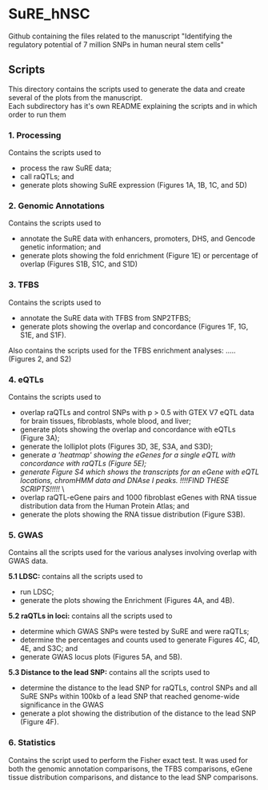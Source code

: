 # SuRE_hNSC
Github containing the files related to the manuscript "Identifying the regulatory potential of 7 million SNPs in human neural stem cells"

## Scripts
This directory contains the scripts used to generate the data and create several of the plots from the manuscript. \
Each subdirectory has it's own README explaining the scripts and in which order to run them

### 1. Processing
Contains the scripts used to 
- process the raw SuRE data;
- call raQTLs; and
- generate plots showing SuRE expression (Figures 1A, 1B, 1C, and 5D)

### 2. Genomic Annotations
Contains the scripts used to 
- annotate the SuRE data with enhancers, promoters, DHS, and Gencode genetic information; and
- generate plots showing the fold enrichment (Figure 1E) or percentage of overlap (Figures S1B, S1C, and S1D)

### 3. TFBS
Contains the scripts used to 
- annotate the SuRE data with TFBS from SNP2TFBS;
- generate plots showing the overlap and concordance (Figures 1F, 1G, S1E, and S1F). 

Also contains the scripts used for the TFBS enrichment analyses: ..... (Figures 2, and S2)

### 4. eQTLs
Contains the scripts used to 
- overlap raQTLs and control SNPs with p > 0.5 with GTEX V7 eQTL data for brain tissues, fibroblasts, whole blood, and liver;
- generate plots showing the overlap and concordance with eQTLs (Figure 3A);
- generate the lolliplot plots (Figures 3D, 3E, S3A, and S3D);
- generate _a 'heatmap' showing the eGenes for a single eQTL with concordance with raQTLs (Figure 5E);_ 
-  _generate Figure S4 which shows the transcripts for an eGene with eQTL locations, chromHMM data and DNAse I peaks. !!!!FIND THESE SCRIPTS!!!!!_ \
-  overlap raQTL-eGene pairs and 1000 fibroblast eGenes with RNA tissue distribution data from the Human Protein Atlas; and
-  generate the plots showing the RNA tissue distribution (Figure S3B).

### 5. GWAS
Contains all the scripts used for the various analyses involving overlap with GWAS data.

**5.1 LDSC:** contains all the scripts used to 
- run LDSC;
- generate the plots showing the Enrichment (Figures 4A, and 4B). 

**5.2 raQTLs in loci:** contains all the scripts used to
- determine which GWAS SNPs were tested by SuRE and were raQTLs;
- determine the percentages and counts used to generate Figures 4C, 4D, 4E, and S3C; and
- generate GWAS locus plots (Figures 5A, and 5B).

**5.3 Distance to the lead SNP:** contains all the scripts used to
- determine the distance to the lead SNP for raQTLs, control SNPs and all SuRE SNPs within 100kb of a lead SNP that reached genome-wide significance in the GWAS
- generate a plot showing the distribution of the distance to the lead SNP (Figure 4F).

### 6. Statistics
 Contains the script used to perform the Fisher exact test. It was used for both the genomic annotation comparisons, the TFBS comparisons, eGene tissue distribution comparisons, and distance to the lead SNP comparisons.
